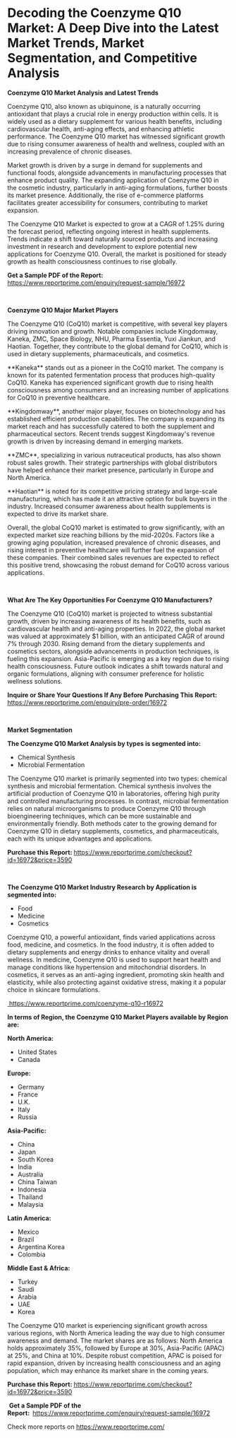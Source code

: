 <p><h1>Decoding the Coenzyme Q10 Market: A Deep Dive into the Latest Market Trends, Market Segmentation, and Competitive Analysis</h1></p><p><strong>Coenzyme Q10 Market Analysis and Latest Trends</strong></p>
<p><p>Coenzyme Q10, also known as ubiquinone, is a naturally occurring antioxidant that plays a crucial role in energy production within cells. It is widely used as a dietary supplement for various health benefits, including cardiovascular health, anti-aging effects, and enhancing athletic performance. The Coenzyme Q10 market has witnessed significant growth due to rising consumer awareness of health and wellness, coupled with an increasing prevalence of chronic diseases.</p><p>Market growth is driven by a surge in demand for supplements and functional foods, alongside advancements in manufacturing processes that enhance product quality. The expanding application of Coenzyme Q10 in the cosmetic industry, particularly in anti-aging formulations, further boosts its market presence. Additionally, the rise of e-commerce platforms facilitates greater accessibility for consumers, contributing to market expansion.</p><p>The Coenzyme Q10 Market is expected to grow at a CAGR of 1.25% during the forecast period, reflecting ongoing interest in health supplements. Trends indicate a shift toward naturally sourced products and increasing investment in research and development to explore potential new applications for Coenzyme Q10. Overall, the market is positioned for steady growth as health consciousness continues to rise globally.</p></p>
<p><strong>Get a Sample PDF of the Report:&nbsp;</strong> <a href="https://www.reportprime.com/enquiry/request-sample/16972?utm_campaign=1841&utm_medium=2&utm_source=Github&utm_content=ia&utm_term=18032025&utm_id=coenzyme-q10">https://www.reportprime.com/enquiry/request-sample/16972</a></p>
<p>&nbsp;</p>
<p><strong>Coenzyme Q10 Major Market Players</strong></p>
<p><p>The Coenzyme Q10 (CoQ10) market is competitive, with several key players driving innovation and growth. Notable companies include Kingdomway, Kaneka, ZMC, Space Biology, NHU, Pharma Essentia, Yuxi Jiankun, and Haotian. Together, they contribute to the global demand for CoQ10, which is used in dietary supplements, pharmaceuticals, and cosmetics.</p><p>**Kaneka** stands out as a pioneer in the CoQ10 market. The company is known for its patented fermentation process that produces high-quality CoQ10. Kaneka has experienced significant growth due to rising health consciousness among consumers and an increasing number of applications for CoQ10 in preventive healthcare.</p><p>**Kingdomway**, another major player, focuses on biotechnology and has established efficient production capabilities. The company is expanding its market reach and has successfully catered to both the supplement and pharmaceutical sectors. Recent trends suggest Kingdomway's revenue growth is driven by increasing demand in emerging markets.</p><p>**ZMC**, specializing in various nutraceutical products, has also shown robust sales growth. Their strategic partnerships with global distributors have helped enhance their market presence, particularly in Europe and North America.</p><p>**Haotian** is noted for its competitive pricing strategy and large-scale manufacturing, which has made it an attractive option for bulk buyers in the industry. Increased consumer awareness about health supplements is expected to drive its market share.</p><p>Overall, the global CoQ10 market is estimated to grow significantly, with an expected market size reaching billions by the mid-2020s. Factors like a growing aging population, increased prevalence of chronic diseases, and rising interest in preventive healthcare will further fuel the expansion of these companies. Their combined sales revenues are expected to reflect this positive trend, showcasing the robust demand for CoQ10 across various applications.</p></p>
<p>&nbsp;</p>
<p><strong>What Are The Key Opportunities For Coenzyme Q10 Manufacturers?</strong></p>
<p><p>The Coenzyme Q10 (CoQ10) market is projected to witness substantial growth, driven by increasing awareness of its health benefits, such as cardiovascular health and anti-aging properties. In 2022, the global market was valued at approximately $1 billion, with an anticipated CAGR of around 7% through 2030. Rising demand from the dietary supplements and cosmetics sectors, alongside advancements in production techniques, is fueling this expansion. Asia-Pacific is emerging as a key region due to rising health consciousness. Future outlook indicates a shift towards natural and organic formulations, aligning with consumer preference for holistic wellness solutions.</p></p>
<p><strong>Inquire or Share Your Questions If Any Before Purchasing This Report:</strong> <a href="https://www.reportprime.com/enquiry/pre-order/16972?utm_campaign=1841&utm_medium=2&utm_source=Github&utm_content=ia&utm_term=18032025&utm_id=coenzyme-q10">https://www.reportprime.com/enquiry/pre-order/16972</a></p>
<p>&nbsp;</p>
<p><strong>Market Segmentation</strong></p>
<p><strong>The Coenzyme Q10 Market Analysis by types is segmented into:</strong></p>
<p><ul><li>Chemical Synthesis</li><li>Microbial Fermentation</li></ul></p>
<p><p>The Coenzyme Q10 market is primarily segmented into two types: chemical synthesis and microbial fermentation. Chemical synthesis involves the artificial production of Coenzyme Q10 in laboratories, offering high purity and controlled manufacturing processes. In contrast, microbial fermentation relies on natural microorganisms to produce Coenzyme Q10 through bioengineering techniques, which can be more sustainable and environmentally friendly. Both methods cater to the growing demand for Coenzyme Q10 in dietary supplements, cosmetics, and pharmaceuticals, each with its unique advantages and applications.</p></p>
<p><strong>Purchase this Report:&nbsp;</strong><a href="https://www.reportprime.com/checkout?id=16972&price=3590&utm_campaign=1841&utm_medium=2&utm_source=Github&utm_content=ia&utm_term=18032025&utm_id=coenzyme-q10">https://www.reportprime.com/checkout?id=16972&price=3590</a></p>
<p>&nbsp;</p>
<p><strong>The Coenzyme Q10 Market Industry Research by Application is segmented into:</strong></p>
<p><ul><li>Food</li><li>Medicine</li><li>Cosmetics</li></ul></p>
<p><p>Coenzyme Q10, a powerful antioxidant, finds varied applications across food, medicine, and cosmetics. In the food industry, it is often added to dietary supplements and energy drinks to enhance vitality and overall wellness. In medicine, Coenzyme Q10 is used to support heart health and manage conditions like hypertension and mitochondrial disorders. In cosmetics, it serves as an anti-aging ingredient, promoting skin health and elasticity, while also protecting against oxidative stress, making it a popular choice in skincare formulations.</p></p>
<p><a href="https://www.reportprime.com/coenzyme-q10-r16972?utm_campaign=1841&utm_medium=2&utm_source=Github&utm_content=ia&utm_term=18032025&utm_id=coenzyme-q10">&nbsp;https://www.reportprime.com/coenzyme-q10-r16972</a></p>
<p><strong>In terms of Region, the Coenzyme Q10 Market Players available by Region are:</strong></p>
<p>
    <p> <strong> North America: </strong>
        <ul>
            <li>United States</li>
            <li>Canada</li>
        </ul>
        </p> 
    <p> <strong> Europe: </strong>
        <ul>
            <li>Germany</li>
            <li>France</li>
            <li>U.K.</li>
            <li>Italy</li>
            <li>Russia</li>
        </ul>
        </p> 
    <p> <strong> Asia-Pacific: </strong>
        <ul>
            <li>China</li>
            <li>Japan</li>
            <li>South Korea</li>
            <li>India</li>
            <li>Australia</li>
            <li>China Taiwan</li>
            <li>Indonesia</li>
            <li>Thailand</li>
            <li>Malaysia</li>
        </ul>
        </p> 
    <p> <strong> Latin America: </strong>
        <ul>
            <li>Mexico</li>
            <li>Brazil</li>
            <li>Argentina Korea</li>
            <li>Colombia</li>
        </ul>
        </p> 
    <p> <strong> Middle East & Africa: </strong>
        <ul>
            <li>Turkey</li>
            <li>Saudi</li>
            <li>Arabia</li>
            <li>UAE</li>
            <li>Korea</li>
        </ul>
    </p>
    </p>
<p><p>The Coenzyme Q10 market is experiencing significant growth across various regions, with North America leading the way due to high consumer awareness and demand. The market shares are as follows: North America holds approximately 35%, followed by Europe at 30%, Asia-Pacific (APAC) at 25%, and China at 10%. Despite robust competition, APAC is poised for rapid expansion, driven by increasing health consciousness and an aging population, which may enhance its market share in the coming years.</p></p>
<p><strong>Purchase this Report: </strong><a href="https://www.reportprime.com/checkout?id=16972&price=3590&utm_campaign=1841&utm_medium=2&utm_source=Github&utm_content=ia&utm_term=18032025&utm_id=coenzyme-q10">https://www.reportprime.com/checkout?id=16972&price=3590</a></p>
<p>&nbsp;<strong>Get a Sample PDF of the Report:&nbsp;&nbsp;</strong><a href="https://www.reportprime.com/enquiry/request-sample/16972?utm_campaign=1841&utm_medium=2&utm_source=Github&utm_content=ia&utm_term=18032025&utm_id=coenzyme-q10">https://www.reportprime.com/enquiry/request-sample/16972</a></p>
<p><strong></strong></p>
<p>Check more reports on <a href="https://www.reportprime.com/?utm_campaign=1841&utm_medium=2&utm_source=Github&utm_content=ia&utm_term=18032025&utm_id=coenzyme-q10">https://www.reportprime.com/</a></p>